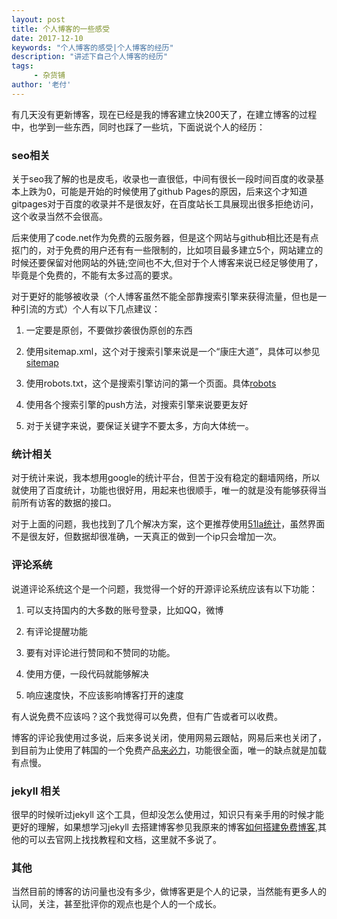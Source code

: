 ```yaml
---
layout: post
title: 个人博客的一些感受
date: 2017-12-10
keywords: "个人博客的感受|个人博客的经历"
description: "讲述下自己个人博客的经历"
tags:
     - 杂货铺
author: '老付'
---    
```



  有几天没有更新博客，现在已经是我的博客建立快200天了，在建立博客的过程中，也学到一些东西，同时也踩了一些坑，下面说说个人的经历：

### seo相关    

关于seo我了解的也是皮毛，收录也一直很低，中间有很长一段时间百度的收录基本上跌为0，可能是开始的时候使用了github Pages的原因，后来这个才知道gitpages对于百度的收录并不是很友好，在百度站长工具展现出很多拒绝访问，这个收录当然不会很高。    

后来使用了code.net作为免费的云服务器，但是这个网站与github相比还是有点抠门的，对于免费的用户还有有一些限制的，比如项目最多建立5个，网站建立的时候还要保留对他网站的外链;空间也不大,但对于个人博客来说已经足够使用了，毕竟是个免费的，不能有太多过高的要求。     


对于更好的能够被收录（个人博客虽然不能全部靠搜索引擎来获得流量，但也是一种引流的方式）个人有以下几点建议：    

1. 一定要是原创，不要做抄袭很伪原创的东西    

2. 使用sitemap.xml，这个对于搜索引擎来说是一个“康庄大道”，具体可以参见[sitemap](https://baike.baidu.com/item/sitemap/6241567?fr=aladdin)

3. 使用robots.txt，这个是搜索引擎访问的第一个页面。具体[robots](https://baike.baidu.com/item/robots)

4. 使用各个搜索引擎的push方法，对搜索引擎来说要更友好    

5. 对于关键字来说，要保证关键字不要太多，方向大体统一。    



### 统计相关       

对于统计来说，我本想用google的统计平台，但苦于没有稳定的翻墙网络，所以就使用了百度统计，功能也很好用，用起来也很顺手，唯一的就是没有能够获得当前所有访客的数据的接口。    

对于上面的问题，我也找到了几个解决方案，这个更推荐使用[51la统计](https://www.51.la/)，虽然界面不是很友好，但数据却很准确，一天真正的做到一个ip只会增加一次。


### 评论系统   

说道评论系统这个是一个问题，我觉得一个好的开源评论系统应该有以下功能：    

1. 可以支持国内的大多数的账号登录，比如QQ，微博      

2. 有评论提醒功能   

3. 要有对评论进行赞同和不赞同的功能。

4. 使用方便，一段代码就能够解决     

5. 响应速度快，不应该影响博客打开的速度

有人说免费不应该吗？这个我觉得可以免费，但有广告或者可以收费。    

博客的评论我使用过多说，后来多说关闭，使用网易云跟帖，网易后来也关闭了，到目前为止使用了韩国的一个免费产品[来必力](http://www.laibili.com.cn/login_form)，功能很全面，唯一的缺点就是加载有点慢。   


### jekyll 相关     

 很早的时候听过jekyll 这个工具，但却没怎么使用过，知识只有亲手用的时候才能更好的理解，如果想学习jekyll 去搭建博客参见我原来的博客[如何搭建免费博客](http://blog.laofu.online/2017/05/31/how-use-jekyll/),其他的可以去官网上找找教程和文档，这里就不多说了。   


### 其他     

当然目前的博客的访问量也没有多少，做博客更是个人的记录，当然能有更多人的认同，关注，甚至批评你的观点也是个人的一个成长。






